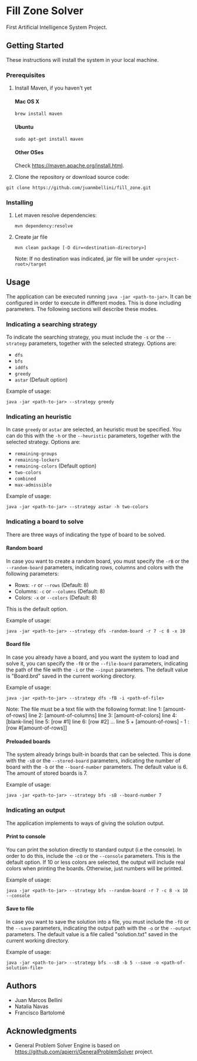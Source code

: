 # Fill Zone Solver
First Artificial Intelligence System Project.

## Getting Started

These instructions will install the system in your local machine.
 
### Prerequisites
 
1. Install Maven, if you haven't yet
    #### Mac OS X
    ```
    brew install maven
    ```
    
    #### Ubuntu
    ```
    sudo apt-get install maven
    ```
    
    #### Other OSes
    Check https://maven.apache.org/install.html.

2. Clone the repository or download source code:
```
git clone https://github.com/juanmbellini/fill_zone.git
```    

### Installing

1. Let maven resolve dependencies:
    ```
    mvn dependency:resolve
    ```

2. Create jar file
    ```
    mvn clean package [-D dir=<destination-directory>]
    ```
    Note: If no destination was indicated, jar file will be under ``` <project-root>/target ```

## Usage
The application can be executed running ```java -jar <path-to-jar>```.
It can be configured in order to execute in different modes. This is done including parameters. The following sections will describe these modes. 



### Indicating a searching strategy
To indicate the searching strategy, you must include the ```-s``` or the ```--strategy``` parameters, together with the selected strategy.
Options are:
* ```dfs```
* ```bfs```
* ```iddfs```
* ```greedy```
* ```astar``` (Default option)

Example of usage:
```
java -jar <path-to-jar> --strategy greedy
```

### Indicating an heuristic
In case ```greedy``` or ```astar``` are selected, an heuristic must be specified. You can do this with the ```-h``` or the ```--heuristic``` parameters, together with the selected strategy.
Options are:
* ```remaining-groups```
* ```remaining-lockers```
* ```remaining-colors``` (Default option)
* ```two-colors```
* ```combined```
* ```max-admissible```

Example of usage:
```
java -jar <path-to-jar> --strategy astar -h two-colors 
```

### Indicating a board to solve
There are three ways of indicating the type of board to be solved.

#### Random board
In case you want to create a random board, you must specify the ```-rB``` or the ```--random-board``` parameters, indicating rows, columns and colors with the following parameters:

* Rows: ```-r``` or ```--rows``` (Default: 8)
* Columns: ```-c``` or ```--columns``` (Default: 8)
* Colors: ```-x``` or ```--colors``` (Default: 8)

This is the default option.


Example of usage:
```
java -jar <path-to-jar> --strategy dfs -random-board -r 7 -c 8 -x 10
```


#### Board file
In case you already have a board, and you want the system to load and solve it, you can specify the ```-fB``` or the ```--file-board``` parameters, indicating the path of the file with the ```-i``` or the ```--input``` parameters.
The default value is "Board.brd" saved in the current working directory.

Example of usage:
```
java -jar <path-to-jar> --strategy dfs -fB -i <path-of-file>
```

Note: The file must be a text file with the following format:
line 1: [amount-of-rows]
line 2: [amount-of-columns]
line 3: [amount-of-colors]
line 4: [blank-line]
line 5: [row #1]
line 6: [row #2]
...
line 5 + [amount-of-rows] - 1 : [row #[amount-of-rows]]


#### Preloaded boards
The system already brings built-in boards that can be selected. This is done with the ```-sB``` or the ```--stored-board``` parameters, indicating the number of board with the ```-b``` or the ```--board-number``` parameters.
The default value is 6.
The amount of stored boards is 7.

Example of usage:
```
java -jar <path-to-jar> --strategy bfs -sB --board-number 7
```

### Indicating an output
The application implements to ways of giving the solution output.


#### Print to console
You can print the solution directly to standard output (i.e the console). In order to do this, include the ```-cO``` or the ```--console``` parameters.
This is the default option.
If 10 or less colors are selected, the output will include real colors when printing the boards. Otherwise, just numbers will be printed.

Example of usage:
```
java -jar <path-to-jar> --strategy bfs --random-board -r 7 -c 8 -x 10 --console
```


#### Save to file
In case you want to save the solution into a file, you must include the  ```-fO``` or the ```--save``` parameters, indicating the output path with the ```-o``` or the ```--output``` parameters.
The default value is a file called "solution.txt" saved in the current working directory.

Example of usage:
```
java -jar <path-to-jar> --strategy bfs --sB -b 5 --save -o <path-of-solution-file>
```


## Authors
* Juan Marcos Bellini
* Natalia Navas
* Francisco Bartolomé

## Acknowledgments
* General Problem Solver Engine is based on https://github.com/apierri/GeneralProblemSolver project.